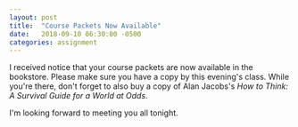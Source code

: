 ```yaml
---
layout: post
title:  "Course Packets Now Available"
date:   2018-09-10 06:30:00 -0500
categories: assignment
---
```


I received notice that your course packets are now available in the bookstore. Please make sure you have a copy by this evening's class. While you're there, don't forget to also buy a copy of Alan Jacobs's *How to Think: A Survival Guide for a World at Odds*.

I'm looking forward to meeting you all tonight.